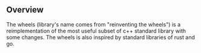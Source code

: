 ## Overview

The wheels (library's name comes from "reinventing the wheels") is a
reimplementation of the most useful subset of c++ standard library with some 
changes. The wheels is also inspired by standard libraries of rust and go.